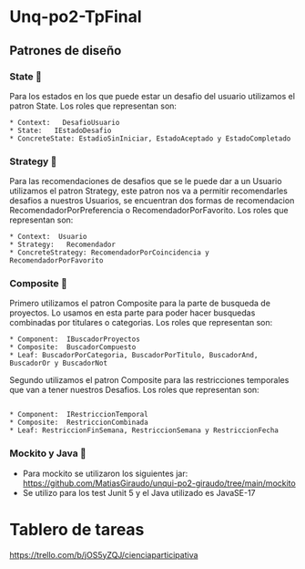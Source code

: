 # Unq-po2-TpFinal


## Patrones de diseño

### State 📌

Para los estados en los que puede estar un desafio del usuario utilizamos el patron State. Los roles que
representan son:

```
* Context:   DesafioUsuario 
* State:   IEstadoDesafio  
* ConcreteState: EstadioSinIniciar, EstadoAceptado y EstadoCompletado

```


### Strategy 📌

Para las recomendaciones de desafios que se le puede dar a un Usuario utilizamos el patron Strategy, este patron nos va
a permitir recomendarles desafios a nuestros Usuarios, se encuentran dos formas de recomendacion RecomendadorPorPreferencia o
RecomendadorPorFavorito. Los roles que representan son:

```
* Context:  Usuario
* Strategy:   Recomendador  
* ConcreteStrategy: RecomendadorPorCoincidencia y RecomendadorPorFavorito

```

### Composite 📌

Primero utilizamos el patron Composite para la parte de busqueda de proyectos. Lo usamos en esta parte
para poder hacer busquedas combinadas por titulares o categorias. Los roles que representan son:

```
* Component:  IBuscadorProyectos
* Composite:  BuscadorCompuesto  
* Leaf: BuscadorPorCategoria, BuscadorPorTitulo, BuscadorAnd, BuscadorOr y BuscadorNot

```
Segundo utilizamos el patron Composite para las restricciones temporales que van a tener nuestros Desafios.
Los roles que representan son:

```

* Component:  IRestriccionTemporal
* Composite:  RestriccionCombinada  
* Leaf: RestriccionFinSemana, RestriccionSemana y RestriccionFecha

```

### Mockito y Java 📌

* Para mockito se utilizaron los siguientes jar: https://github.com/MatiasGiraudo/unqui-po2-giraudo/tree/main/mockito
* Se utilizo para los test Junit 5 y el Java utilizado es JavaSE-17

# Tablero de tareas

https://trello.com/b/jOS5yZQJ/cienciaparticipativa
